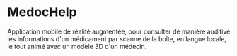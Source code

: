 # MedocHelp

Application mobile de réalité augmentée, pour consulter de manière auditive les informations d'un médicament par scanne de la boîte, en langue locale, le tout animé avec un modèle 3D d'un médecin. 
